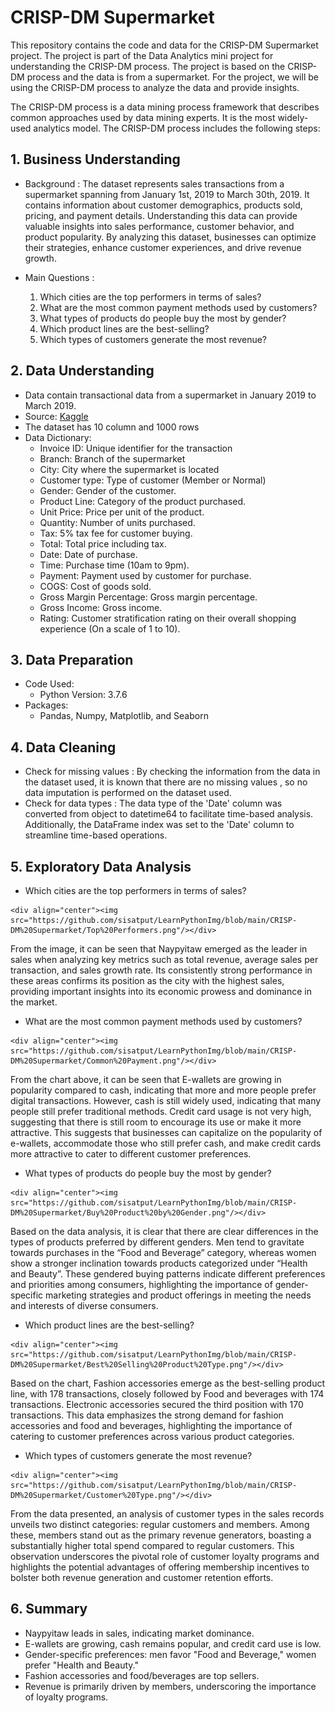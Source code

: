 # CRISP-DM Supermarket

This repository contains the code and data for the CRISP-DM Supermarket project. The project is part of the Data Analytics mini project for understanding the CRISP-DM process. The project is based on the CRISP-DM process and the data is from a supermarket. For the project, we will be using the CRISP-DM process to analyze the data and provide insights.

The CRISP-DM process is a data mining process framework that describes common approaches used by data mining experts. It is the most widely-used analytics model. The CRISP-DM process includes the following steps:

## 1. Business Understanding

   - Background : The dataset represents sales transactions from a supermarket spanning from January 1st, 2019 to March 30th, 2019. It contains information about customer demographics, products sold, pricing, and payment details. Understanding this data can provide valuable insights into sales performance, customer behavior, and product popularity. By analyzing this dataset, businesses can optimize their strategies, enhance customer experiences, and drive revenue growth.

   - Main Questions :
     1. Which cities are the top performers in terms of sales?
     2. What are the most common payment methods used by customers?
     3. What types of products do people buy the most by gender?
     4. Which product lines are the best-selling?
     5. Which types of customers generate the most revenue?

## 2. Data Understanding

   - Data contain transactional data from a supermarket in January 2019 to March 2019.
   - Source: [Kaggle](https://www.kaggle.com/aungpyaeap/supermarket-sales)
   - The dataset has 10 column and 1000 rows
   - Data Dictionary:
     - Invoice ID: Unique identifier for the transaction
     - Branch: Branch of the supermarket
     - City: City where the supermarket is located
     - Customer type: Type of customer (Member or Normal)
     - Gender: Gender of the customer.
     - Product Line: Category of the product purchased.
     - Unit Price: Price per unit of the product.
     - Quantity: Number of units purchased.
     - Tax: 5% tax fee for customer buying.
     - Total: Total price including tax.
     - Date: Date of purchase.
     - Time: Purchase time (10am to 9pm).
     - Payment: Payment used by customer for purchase.
     - COGS: Cost of goods sold.
     - Gross Margin Percentage: Gross margin percentage.
     - Gross Income: Gross income.
     - Rating: Customer stratification rating on their overall shopping experience (On a scale of 1 to 10).

## 3. Data Preparation

   - Code Used:
     - Python Version: 3.7.6
   - Packages:
     - Pandas, Numpy, Matplotlib, and Seaborn

## 4. Data Cleaning

   - Check for missing values :
     By checking the information from the data in the dataset used, it is known that there are no missing values , so no data imputation is performed on the dataset used.
   - Check for data types :
     The data type of the 'Date' column was converted from object to datetime64 to facilitate time-based analysis. Additionally, the DataFrame index was set to the 'Date' column to streamline time-based operations.

## 5. Exploratory Data Analysis

   - Which cities are the top performers in terms of sales?

    <div align="center"><img src="https://github.com/sisatput/LearnPythonImg/blob/main/CRISP-DM%20Supermarket/Top%20Performers.png"/></div>

   From the image, it can be seen that Naypyitaw emerged as the leader in sales when analyzing key metrics such as total revenue, average sales per transaction, and sales growth rate. Its consistently strong performance in these areas confirms its position as the city with the highest sales, providing important insights into its economic prowess and dominance in the market.

   - What are the most common payment methods used by customers?

    <div align="center"><img src="https://github.com/sisatput/LearnPythonImg/blob/main/CRISP-DM%20Supermarket/Common%20Payment.png"/></div>

   From the chart above, it can be seen that E-wallets are growing in popularity compared to cash, indicating that more and more people prefer digital transactions. However, cash is still widely used, indicating that many people still prefer traditional methods. Credit card usage is not very high, suggesting that there is still room to encourage its use or make it more attractive. This suggests that businesses can capitalize on the popularity of e-wallets, accommodate those who still prefer cash, and make credit cards more attractive to cater to different customer preferences.

   - What types of products do people buy the most by gender?

    <div align="center"><img src="https://github.com/sisatput/LearnPythonImg/blob/main/CRISP-DM%20Supermarket/Buy%20Product%20by%20Gender.png"/></div>

   Based on the data analysis, it is clear that there are clear differences in the types of products preferred by different genders. Men tend to gravitate towards purchases in the “Food and Beverage” category, whereas women show a stronger inclination towards products categorized under “Health and Beauty”. These gendered buying patterns indicate different preferences and priorities among consumers, highlighting the importance of gender-specific marketing strategies and product offerings in meeting the needs and interests of diverse consumers.

   - Which product lines are the best-selling?

    <div align="center"><img src="https://github.com/sisatput/LearnPythonImg/blob/main/CRISP-DM%20Supermarket/Best%20Selling%20Product%20Type.png"/></div>

   Based on the chart, Fashion accessories emerge as the best-selling product line, with 178 transactions, closely followed by Food and beverages with 174 transactions. Electronic accessories secured the third position with 170 transactions. This data emphasizes the strong demand for fashion accessories and food and beverages, highlighting the importance of catering to customer preferences across various product categories.

   - Which types of customers generate the most revenue?

    <div align="center"><img src="https://github.com/sisatput/LearnPythonImg/blob/main/CRISP-DM%20Supermarket/Customer%20Type.png"/></div>

   From the data presented, an analysis of customer types in the sales records unveils two distinct categories: regular customers and members. Among these, members stand out as the primary revenue generators, boasting a substantially higher total spend compared to regular customers. This observation underscores the pivotal role of customer loyalty programs and highlights the potential advantages of offering membership incentives to bolster both revenue generation and customer retention efforts.

## 6. Summary

   - Naypyitaw leads in sales, indicating market dominance.
   - E-wallets are growing, cash remains popular, and credit card use is low.
   - Gender-specific preferences: men favor "Food and Beverage," women prefer "Health and Beauty."
   - Fashion accessories and food/beverages are top sellers.
   - Revenue is primarily driven by members, underscoring the importance of loyalty programs.
